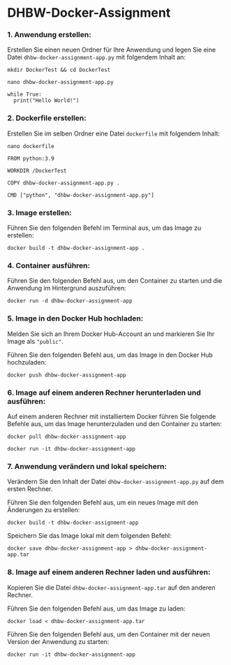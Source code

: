 # DHBW-Docker-Assignment

### 1. Anwendung erstellen:
Erstellen Sie einen neuen Ordner für Ihre Anwendung und legen Sie eine Datei ```dhbw-docker-assignment-app.py``` mit folgendem Inhalt an:
```
mkdir DockerTest && cd DockerTest
```
```
nano dhbw-docker-assignment-app.py
```
```
while True:
  print("Hello World!")
```
### 2. Dockerfile erstellen:
Erstellen Sie im selben Ordner eine Datei ```dockerfile``` mit folgendem Inhalt:

```
nano dockerfile
```

```
FROM python:3.9

WORKDIR /DockerTest

COPY dhbw-docker-assignment-app.py .

CMD ["python", "dhbw-docker-assignment-app.py"]
```


### 3. Image erstellen:
Führen Sie den folgenden Befehl im Terminal aus, um das Image zu erstellen:

```
docker build -t dhbw-docker-assignment-app .
```
### 4. Container ausführen:
Führen Sie den folgenden Befehl aus, um den Container zu starten und die Anwendung im Hintergrund auszuführen:
```
docker run -d dhbw-docker-assignment-app
```
### 5. Image in den Docker Hub hochladen:
Melden Sie sich an Ihrem Docker Hub-Account an und markieren Sie Ihr Image als ```"public"```.

Führen Sie den folgenden Befehl aus, um das Image in den Docker Hub hochzuladen:
```
docker push dhbw-docker-assignment-app
```
### 6. Image auf einem anderen Rechner herunterladen und ausführen:

Auf einem anderen Rechner mit installiertem Docker führen Sie folgende Befehle aus, um das Image herunterzuladen und den Container zu starten:
```
docker pull dhbw-docker-assignment-app
```
```
docker run -it dhbw-docker-assignment-app
```
### 7. Anwendung verändern und lokal speichern:

Verändern Sie den Inhalt der Datei ```dhbw-docker-assignment-app.py``` auf dem ersten Rechner.

Führen Sie den folgenden Befehl aus, um ein neues Image mit den Änderungen zu erstellen:
```
docker build -t dhbw-docker-assignment-app
```
Speichern Sie das Image lokal mit dem folgenden Befehl:
```
docker save dhbw-docker-assignment-app > dhbw-docker-assignment-app.tar
```
### 8. Image auf einem anderen Rechner laden und ausführen:

Kopieren Sie die Datei ```dhbw-docker-assignment-app.tar``` auf den anderen Rechner.

Führen Sie den folgenden Befehl aus, um das Image zu laden:
```
docker load < dhbw-docker-assignment-app.tar
```
Führen Sie den folgenden Befehl aus, um den Container mit der neuen Version der Anwendung zu starten:
```
docker run -it dhbw-docker-assignment-app
```
